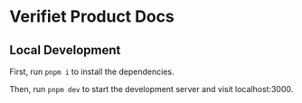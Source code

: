 # Verifiet Product Docs

## Local Development

First, run `pnpm i` to install the dependencies.

Then, run `pnpm dev` to start the development server and visit localhost:3000.


